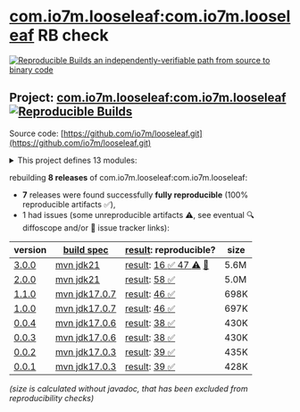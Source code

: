 [com.io7m.looseleaf:com.io7m.looseleaf](https://central.sonatype.com/artifact/com.io7m.looseleaf/com.io7m.looseleaf/versions) RB check
=======

[![Reproducible Builds](https://reproducible-builds.org/images/logos/rb.svg) an independently-verifiable path from source to binary code](https://reproducible-builds.org/)

## Project: [com.io7m.looseleaf:com.io7m.looseleaf](https://central.sonatype.com/artifact/com.io7m.looseleaf/com.io7m.looseleaf/versions) [![Reproducible Builds](https://img.shields.io/endpoint?url=https://raw.githubusercontent.com/jvm-repo-rebuild/reproducible-central/master/content/com/io7m/looseleaf/badge.json)](https://github.com/jvm-repo-rebuild/reproducible-central/blob/master/content/com/io7m/looseleaf/README.md)

Source code: [https://github.com/io7m/looseleaf.git](https://github.com/io7m/looseleaf.git)

<details><summary>This project defines 13 modules:</summary>

* [com.io7m.looseleaf:com.io7m.looseleaf](https://central.sonatype.com/artifact/com.io7m.looseleaf/com.io7m.looseleaf/overview)
* [com.io7m.looseleaf:com.io7m.looseleaf.cmdline](https://central.sonatype.com/artifact/com.io7m.looseleaf/com.io7m.looseleaf.cmdline/overview)
* [com.io7m.looseleaf:com.io7m.looseleaf.database.api](https://central.sonatype.com/artifact/com.io7m.looseleaf/com.io7m.looseleaf.database.api/overview)
* [com.io7m.looseleaf:com.io7m.looseleaf.database.mvstore](https://central.sonatype.com/artifact/com.io7m.looseleaf/com.io7m.looseleaf.database.mvstore/overview)
* [com.io7m.looseleaf:com.io7m.looseleaf.database.sqlite](https://central.sonatype.com/artifact/com.io7m.looseleaf/com.io7m.looseleaf.database.sqlite/overview)
* [com.io7m.looseleaf:com.io7m.looseleaf.documentation](https://central.sonatype.com/artifact/com.io7m.looseleaf/com.io7m.looseleaf.documentation/overview)
* [com.io7m.looseleaf:com.io7m.looseleaf.grafana](https://central.sonatype.com/artifact/com.io7m.looseleaf/com.io7m.looseleaf.grafana/overview)
* [com.io7m.looseleaf:com.io7m.looseleaf.oci](https://central.sonatype.com/artifact/com.io7m.looseleaf/com.io7m.looseleaf.oci/overview)
* [com.io7m.looseleaf:com.io7m.looseleaf.protocol.v1](https://central.sonatype.com/artifact/com.io7m.looseleaf/com.io7m.looseleaf.protocol.v1/overview)
* [com.io7m.looseleaf:com.io7m.looseleaf.security](https://central.sonatype.com/artifact/com.io7m.looseleaf/com.io7m.looseleaf.security/overview)
* [com.io7m.looseleaf:com.io7m.looseleaf.server](https://central.sonatype.com/artifact/com.io7m.looseleaf/com.io7m.looseleaf.server/overview)
* [com.io7m.looseleaf:com.io7m.looseleaf.server.api](https://central.sonatype.com/artifact/com.io7m.looseleaf/com.io7m.looseleaf.server.api/overview)
* [com.io7m.looseleaf:com.io7m.looseleaf.tests](https://central.sonatype.com/artifact/com.io7m.looseleaf/com.io7m.looseleaf.tests/overview)
</details>

rebuilding **8 releases** of com.io7m.looseleaf:com.io7m.looseleaf:
- **7** releases were found successfully **fully reproducible** (100% reproducible artifacts :white_check_mark:),
- 1 had issues (some unreproducible artifacts :warning:, see eventual :mag: diffoscope and/or :memo: issue tracker links):

| version | [build spec](/BUILDSPEC.md) | [result](https://reproducible-builds.org/docs/jvm/): reproducible? | size |
| -- | --------- | ------ | -- |
| [3.0.0](https://central.sonatype.com/artifact/com.io7m.looseleaf/com.io7m.looseleaf/3.0.0/pom) | [mvn jdk21](com.io7m.looseleaf-3.0.0.buildspec) | [result](com.io7m.looseleaf-3.0.0.buildinfo): [16 :white_check_mark:  47 :warning:](com.io7m.looseleaf-3.0.0.buildcompare) [:memo:](https://github.com/mojohaus/buildnumber-maven-plugin/issues/229) | 5.6M |
| [2.0.0](https://central.sonatype.com/artifact/com.io7m.looseleaf/com.io7m.looseleaf/2.0.0/pom) | [mvn jdk21](com.io7m.looseleaf-2.0.0.buildspec) | [result](com.io7m.looseleaf-2.0.0.buildinfo): [58 :white_check_mark: ](com.io7m.looseleaf-2.0.0.buildcompare) | 5.0M |
| [1.1.0](https://central.sonatype.com/artifact/com.io7m.looseleaf/com.io7m.looseleaf/1.1.0/pom) | [mvn jdk17.0.7](com.io7m.looseleaf-1.1.0.buildspec) | [result](com.io7m.looseleaf-1.1.0.buildinfo): [46 :white_check_mark: ](com.io7m.looseleaf-1.1.0.buildcompare) | 698K |
| [1.0.0](https://central.sonatype.com/artifact/com.io7m.looseleaf/com.io7m.looseleaf/1.0.0/pom) | [mvn jdk17.0.7](com.io7m.looseleaf-1.0.0.buildspec) | [result](com.io7m.looseleaf-1.0.0.buildinfo): [46 :white_check_mark: ](com.io7m.looseleaf-1.0.0.buildcompare) | 697K |
| [0.0.4](https://central.sonatype.com/artifact/com.io7m.looseleaf/com.io7m.looseleaf/0.0.4/pom) | [mvn jdk17.0.6](com.io7m.looseleaf-0.0.4.buildspec) | [result](com.io7m.looseleaf-0.0.4.buildinfo): [38 :white_check_mark: ](com.io7m.looseleaf-0.0.4.buildcompare) | 430K |
| [0.0.3](https://central.sonatype.com/artifact/com.io7m.looseleaf/com.io7m.looseleaf/0.0.3/pom) | [mvn jdk17.0.6](com.io7m.looseleaf-0.0.3.buildspec) | [result](com.io7m.looseleaf-0.0.3.buildinfo): [38 :white_check_mark: ](com.io7m.looseleaf-0.0.3.buildcompare) | 430K |
| [0.0.2](https://central.sonatype.com/artifact/com.io7m.looseleaf/com.io7m.looseleaf/0.0.2/pom) | [mvn jdk17.0.3](com.io7m.looseleaf-0.0.2.buildspec) | [result](com.io7m.looseleaf-0.0.2.buildinfo): [39 :white_check_mark: ](com.io7m.looseleaf-0.0.2.buildcompare) | 435K |
| [0.0.1](https://central.sonatype.com/artifact/com.io7m.looseleaf/com.io7m.looseleaf/0.0.1/pom) | [mvn jdk17.0.3](com.io7m.looseleaf-0.0.1.buildspec) | [result](com.io7m.looseleaf-0.0.1.buildinfo): [39 :white_check_mark: ](com.io7m.looseleaf-0.0.1.buildcompare) | 428K |

<i>(size is calculated without javadoc, that has been excluded from reproducibility checks)</i>
